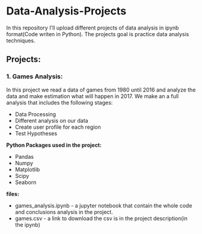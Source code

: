 # Data-Analysis-Projects
In this repository I'll upload different projects of data analysis in ipynb format(Code writen in Python).
The projects goal is practice data analysis techniques.

## Projects:
### 1. **Games Analysis**:<br> 
 In this project we read a data of games from 1980 until 2016 and analyze the data and make estimation what will happen in 2017. We make an a full analysis that includes the following stages:
   - Data Processing
   - Different analysis on our data
   - Create user profile for each region
   - Test Hypotheses

   **Python Packages used in the project:**
   - Pandas
   - Numpy
   - Matplotlib
   - Scipy
   - Seaborn

   **files:** <br>
   - games_analysis.ipynb - a jupyter notebook that contain the whole code and conclusions analysis in the project. 
   - games.csv - a link to download the csv is in the project description(in the ipynb) 
